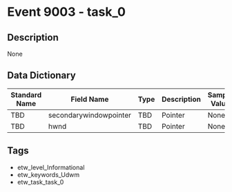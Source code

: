 # Event 9003 - task_0

## Description
None

## Data Dictionary
|Standard Name|Field Name|Type|Description|Sample Value|
|---|---|---|---|---|
|TBD|secondarywindowpointer|TBD|Pointer|None|None|
|TBD|hwnd|TBD|Pointer|None|None|

## Tags
* etw_level_Informational
* etw_keywords_Udwm
* etw_task_task_0